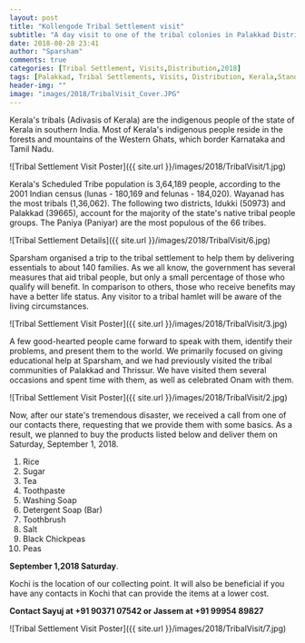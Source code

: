 ```yaml
---
layout: post
title: "Kollengode Tribal Settlement visit"
subtitle: "A day visit to one of the tribal colonies in Palakkad District"
date: 2018-08-28 23:41
author: "Sparsham"
comments: true
categories: [Tribal Settlement, Visits,Distribution,2018]
tags: [Palakkad, Tribal Settlements, Visits, Distribution, Kerala,StandwithKerala]
header-img: ""
image: "images/2018/TribalVisit_Cover.JPG"
---
```


Kerala's tribals (Adivasis of Kerala) are the indigenous people of the state of Kerala in southern India. Most of Kerala's indigenous people reside in the forests and mountains of the Western Ghats, which border Karnataka and Tamil Nadu.


![Tribal Settlement Visit Poster]({{ site.url }}/images/2018/TribalVisit/1.jpg) 

Kerala's Scheduled Tribe population is 3,64,189 people, according to the 2001 Indian census (lunas - 180,169 and felunas - 184,020). Wayanad has the most tribals (1,36,062). The following two districts, Idukki (50973) and Palakkad (39665), account for the majority of the state's native tribal people groups. The Paniya (Paniyar) are the most populous of the 66 tribes.


![Tribal Settlement Details]({{ site.url }}/images/2018/TribalVisit/6.jpg) 

Sparsham organised a trip to the tribal settlement to help them by delivering essentials to about 140 families. As we all know, the government has several measures that aid tribal people, but only a small percentage of those who qualify will benefit. In comparison to others, those who receive benefits may have a better life status. Any visitor to a tribal hamlet will be aware of the living circumstances.

![Tribal Settlement Visit Poster]({{ site.url }}/images/2018/TribalVisit/3.jpg) 

A few good-hearted people came forward to speak with them, identify their problems, and present them to the world. We primarily focused on giving educational help at Sparsham, and we had previously visited the tribal communities of Palakkad and Thrissur. We have visited them several occasions and spent time with them, as well as celebrated Onam with them.


![Tribal Settlement Visit Poster]({{ site.url }}/images/2018/TribalVisit/2.jpg) 

Now, after our state's tremendous disaster, we received a call from one of our contacts there, requesting that we provide them with some basics. As a result, we planned to buy the products listed below and deliver them on Saturday, September 1, 2018.

1. Rice
2. Sugar
3. Tea
4. Toothpaste
5. Washing Soap
6. Detergent Soap (Bar)
7. Toothbrush
8. Salt
9. Black Chickpeas
10. Peas

**September 1,2018 Saturday**. 

Kochi is the location of our collecting point. It will also be beneficial if you have any contacts in Kochi that can provide the items at a lower cost.


**Contact Sayuj at +91 90371 07542 or Jassem at +91 99954 89827**


![Tribal Settlement Visit Poster]({{ site.url }}/images/2018/TribalVisit/7.jpg) 

